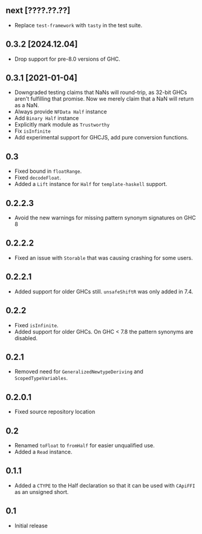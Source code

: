 next [????.??.??]
-----------------
* Replace `test-framework` with `tasty` in the test suite.

0.3.2 [2024.12.04]
------------------
* Drop support for pre-8.0 versions of GHC.

0.3.1 [2021-01-04]
------------------
* Downgraded testing claims that NaNs will round-trip, as 32-bit GHCs aren't fulfilling that promise.
  Now we merely claim that a NaN will return as a NaN.
* Always provide `NFData Half` instance
* Add `Binary Half` instance
* Explicitly mark module as `Trustworthy`
* Fix `isInfinite`
* Add experimental support for GHCJS, add pure conversion functions.

0.3
---
* Fixed bound in `floatRange`.
* Fixed `decodeFloat`.
* Added a `Lift` instance for `Half` for `template-haskell` support.

0.2.2.3
-------
* Avoid the new warnings for missing pattern synonym signatures on GHC 8

0.2.2.2
-------
* Fixed an issue with `Storable` that was causing crashing for some users.

0.2.2.1
-------
* Added support for older GHCs still. `unsafeShiftR` was only added in 7.4.

0.2.2
-----
* Fixed `isInfinite`.
* Added support for older GHCs. On GHC < 7.8 the pattern synonyms are disabled.

0.2.1
-----
* Removed need for `GeneralizedNewtypeDeriving` and `ScopedTypeVariables`.

0.2.0.1
-------
* Fixed source repository location

0.2
---
* Renamed `toFloat` to `fromHalf` for easier unqualified use.
* Added a `Read` instance.

0.1.1
-----
* Added a `CTYPE` to the Half declaration so that it can be used with `CApiFFI` as an unsigned short.

0.1
---
* Initial release

